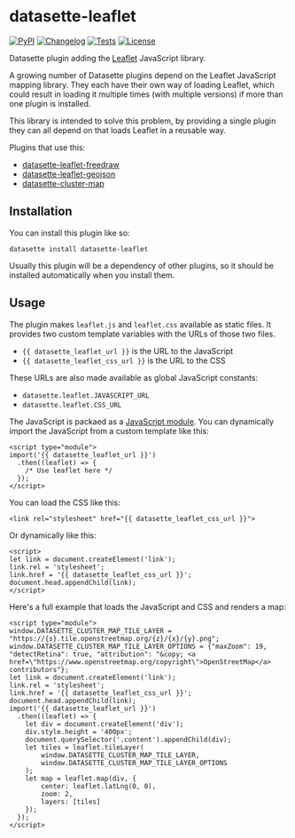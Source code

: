 # datasette-leaflet

[![PyPI](https://img.shields.io/pypi/v/datasette-leaflet.svg)](https://pypi.org/project/datasette-leaflet/)
[![Changelog](https://img.shields.io/github/v/release/simonw/datasette-leaflet?include_prereleases&label=changelog)](https://github.com/simonw/datasette-leaflet/releases)
[![Tests](https://github.com/simonw/datasette-leaflet/workflows/Test/badge.svg)](https://github.com/simonw/datasette-leaflet/actions?query=workflow%3ATest)
[![License](https://img.shields.io/badge/license-Apache%202.0-blue.svg)](https://github.com/simonw/datasette-leaflet/blob/main/LICENSE)

Datasette plugin adding the [Leaflet](https://leafletjs.com/) JavaScript library.

A growing number of Datasette plugins depend on the Leaflet JavaScript mapping library. They each have their own way of loading Leaflet, which could result in loading it multiple times (with multiple versions) if more than one plugin is installed.

This library is intended to solve this problem, by providing a single plugin they can all depend on that loads Leaflet in a reusable way.

Plugins that use this:

- [datasette-leaflet-freedraw](https://datasette.io/plugins/datasette-leaflet-freedraw)
- [datasette-leaflet-geojson](https://datasette.io/plugins/datasette-leaflet-geojson)
- [datasette-cluster-map](https://datasette.io/plugins/datasette-cluster-map)

## Installation

You can install this plugin like so:

    datasette install datasette-leaflet

Usually this plugin will be a dependency of other plugins, so it should be installed automatically when you install them.

## Usage

The plugin makes `leaflet.js` and `leaflet.css` available as static files. It provides two custom template variables with the URLs of those two files.

- `{{ datasette_leaflet_url }}` is the URL to the JavaScript
- `{{ datasette_leaflet_css_url }}` is the URL to the CSS

These URLs are also made available as global JavaScript constants:

- `datasette.leaflet.JAVASCRIPT_URL`
- `datasette.leaflet.CSS_URL`

The JavaScript is packaed as a [JavaScript module](https://developer.mozilla.org/en-US/docs/Web/JavaScript/Guide/Modules). You can dynamically import the JavaScript from a custom template like this:

```html+jinja
<script type="module">
import('{{ datasette_leaflet_url }}')
  .then((leaflet) => {
    /* Use leaflet here */
  });
</script>
```

You can load the CSS like this:

```html+jinja
<link rel="stylesheet" href="{{ datasette_leaflet_css_url }}">
```

Or dynamically like this:

```html+jinja
<script>
let link = document.createElement('link');
link.rel = 'stylesheet';
link.href = '{{ datasette_leaflet_css_url }}';
document.head.appendChild(link);
</script>
```

Here's a full example that loads the JavaScript and CSS and renders a map:

```html+jinja
<script type="module">
window.DATASETTE_CLUSTER_MAP_TILE_LAYER = "https://{s}.tile.openstreetmap.org/{z}/{x}/{y}.png";
window.DATASETTE_CLUSTER_MAP_TILE_LAYER_OPTIONS = {"maxZoom": 19, "detectRetina": true, "attribution": "&copy; <a href=\"https://www.openstreetmap.org/copyright\">OpenStreetMap</a> contributors"};
let link = document.createElement('link');
link.rel = 'stylesheet';
link.href = '{{ datasette_leaflet_css_url }}';
document.head.appendChild(link);
import('{{ datasette_leaflet_url }}')
  .then((leaflet) => {
    let div = document.createElement('div');
    div.style.height = '400px';
    document.querySelector('.content').appendChild(div);
    let tiles = leaflet.tileLayer(
        window.DATASETTE_CLUSTER_MAP_TILE_LAYER,
        window.DATASETTE_CLUSTER_MAP_TILE_LAYER_OPTIONS
    );
    let map = leaflet.map(div, {
        center: leaflet.latLng(0, 0),
        zoom: 2,
        layers: [tiles]
    });
  });
</script>
```

